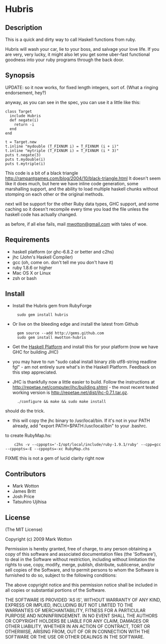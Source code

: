 # Hubris

## Description

This is a quick and dirty way to call Haskell functions from ruby.

Hubris will wash your car, lie to your boss, and salvage your love life.
If you are very, very lucky, it might also let you get some uber-fast
functional goodness into your ruby programs through the back door.

## Synopsis

UPDATE: so it now works, for fixed length integers, sort of. (What a ringing endorsement, hey?)

anyway, as you can see in the spec, you can use it a little like this:

    class Target
      include Hubris
      def negate(i)
        return -i
      end
    end

    t = Target.new
    t.inline "mydouble (T_FIXNUM i) = T_FIXNUM (i + i)"
    t.inline "mytriple (T_FIXNUM i) = T_FIXNUM (i * 3)"
    puts t.negate(3)
    puts t.mydouble(i)
    puts t.mytriple(i)

This code is a bit of a black triangle <http://rampantgames.com/blog/2004/10/black-triangle.html>
It doesn't seem like it does much, but here we have inline code generation, some marshalling support, 
and the ability to load multiple haskell chunks without stomping on each other or the original methods.

next will be support for the other Ruby data types, GHC support, and some caching so it doesn't recompile every
time you load the file unless the haskell code has actually changed.

as before, if all else fails, mail mwotton@gmail.com with tales of woe.

## Requirements

* haskell platform (or ghc-6.8.2 or better and c2hs)
* jhc (John's Haskell Compiler)
* gcc (oh, come on. don't tell me you don't have it)
* ruby 1.8.6 or higher
* Mac OS X or Linux
* zsh or bash

## Install

- Install the Hubris gem from RubyForge

        sudo gem install hubris

- Or live on the bleeding edge and install the latest from Github

        gem source --add http://gems.github.com
        sudo gem install mwotton-hubris

- Get the [Haskell Platform][haskell_platform] and install this for your platform (now we have GHC for building JHC)
- you may have to run "sudo cabal install binary zlib utf8-string readline fgl" - am not entirely sure what's in the Haskell
  Platform. Feedback on this step appreciated.
- JHC is thankfully now a little easier to build. Follow the instructions at http://repetae.net/computer/jhc/building.shtml - the
  most recent tested working version is http://repetae.net/dist/jhc-0.7.1.tar.gz.

        ./configure && make && sudo make install

should do the trick.

- this will copy the jhc binary to /usr/local/bin. If it's not in your
  PATH already, add "export PATH=$PATH:/usr/local/bin" to your .bashrc.

to create RubyMap.hs:

        c2hs -v --cppopts='-I/opt/local/include/ruby-1.9.1/ruby' --cpp=gcc --cppopts=-E --cppopts=-xc RubyMap.chs  

FIXME this is not a gem of lucid clarity right now

## Contributors


* Mark Wotton
* James Britt
* Josh Price
* Tatsuhiro Ujihisa

## License

(The MIT License)

Copyright (c) 2009 Mark Wotton

Permission is hereby granted, free of charge, to any person obtaining
a copy of this software and associated documentation files (the
'Software'), to deal in the Software without restriction, including
without limitation the rights to use, copy, modify, merge, publish,
distribute, sublicense, and/or sell copies of the Software, and to
permit persons to whom the Software is furnished to do so, subject to
the following conditions:

The above copyright notice and this permission notice shall be
included in all copies or substantial portions of the Software.

THE SOFTWARE IS PROVIDED 'AS IS', WITHOUT WARRANTY OF ANY KIND,
EXPRESS OR IMPLIED, INCLUDING BUT NOT LIMITED TO THE WARRANTIES OF
MERCHANTABILITY, FITNESS FOR A PARTICULAR PURPOSE AND NONINFRINGEMENT.
IN NO EVENT SHALL THE AUTHORS OR COPYRIGHT HOLDERS BE LIABLE FOR ANY
CLAIM, DAMAGES OR OTHER LIABILITY, WHETHER IN AN ACTION OF CONTRACT,
TORT OR OTHERWISE, ARISING FROM, OUT OF OR IN CONNECTION WITH THE
SOFTWARE OR THE USE OR OTHER DEALINGS IN THE SOFTWARE.


[haskell_platform]: http://hackage.haskell.org/platform/
[jhc]: http://repetae.net/computer/jhc/
